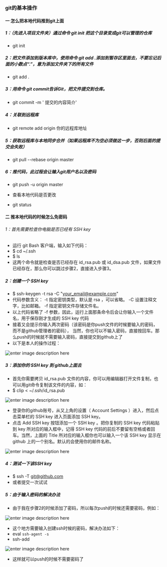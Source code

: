 ### git的基本操作

#### 一   怎么把本地代码推到git上面

##### 1：（先进入项目文件夹）通过命令 git init 把这个目录变成git可以管理的仓库
- git init
   
##### 2：把文件添加到版本库中，使用命令 git add .添加到暂存区里面去，不要忘记后面的小数点“.”，意为添加文件夹下的所有文件
- git add .
  
##### 3：用命令 git commit告诉Git，把文件提交到仓库。
- git commit -m ' 提交的内容简介'
 
##### 4：关联到远程库
- git remote add origin 你的远程库地址

##### 5：获取远程库与本地同步合并（如果远程库不为空必须做这一步，否则后面的提交会失败）
- git pull --rebase origin master

##### 6：推代码，此过程会让输入git用户名以及密码
- git push -u origin master
* 查看本地代码是否更改
- git status

#### 二  推本地代码的时候怎么免密码

###### 1：首先需要检查你电脑是否已经有 SSH key 
- 运行 git Bash 客户端，输入如下代码：
- $ cd ~/.ssh
- $ ls
- 这两个命令就是检查是否已经存在 id_rsa.pub 或 id_dsa.pub 文件，如果文件已经存在，那么你可以跳过步骤2，直接进入步骤3。
##### 2：创建一个 SSH key 
- $ ssh-keygen -t rsa -C "your_email@example.com"
- 代码参数含义：
-t 指定密钥类型，默认是 rsa ，可以省略。
-C 设置注释文字，比如邮箱。
-f 指定密钥文件存储文件名。
- 以上代码省略了 -f 参数，因此，运行上面那条命令后会让你输入一个文件名，用于保存刚才生成的 SSH key 代码
- 接着又会提示你输入两次密码（该密码是你push文件的时候要输入的密码，而不是github管理者的密码），
当然，你也可以不输入密码，直接按回车。那么push的时候就不需要输入密码，直接提交到github上了
- 以下是本人的操作过程：

![enter image description here](https://i.loli.net/2019/05/24/5ce766e016a7483298.jpg)

##### 3：添加你的 SSH key 到 github上面去
- 首先你需要拷贝 id_rsa.pub 文件的内容，你可以用编辑器打开文件复制，也可以用git命令复制该文件的内容，如：
- $ clip < ~/.ssh/id_rsa.pub

![enter image description here](https://i.loli.net/2019/05/24/5ce76762b1a9470612.jpg)

 - 登录你的github账号，从又上角的设置（ Account Settings ）进入，然后点击菜单栏的 SSH key 进入页面添加 SSH key。
 - 点击 Add SSH key 按钮添加一个 SSH key 。把你复制的 SSH key 代码粘贴到 key 所对应的输入框中，记得 SSH key 代码的前后不要留有空格或者回车。当然，上面的 Title 所对应的输入框你也可以输入一个该 SSH key 显示在 github 上的一个别名。默认的会使用你的邮件名称。
 
 ![enter image description here](https://i.loli.net/2019/05/24/5ce76865dc23522328.jpg)
 
##### 4：测试一下该SSH key
- $ ssh -T git@github.com
- 或者提交一次试试
##### 5：由于输入密码的解决办法
- 由于我在步骤2的时候添加了密码，所以每次push的时候还需要密码，例如：

![enter image description here](https://i.loli.net/2019/05/24/5ce767a79383267136.jpg)
 
- 这个地方需要输入创建ssh时候的密码，解决办法如下：
- eval `ssh-agent -s`
- ssh-add

![enter image description here](https://i.loli.net/2019/05/24/5ce767f1be1e916009.jpg)

- 这样就可以push的时候不需要密码了
